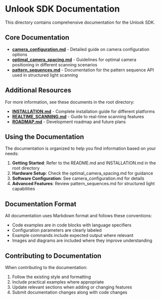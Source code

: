 # Unlook SDK Documentation

This directory contains comprehensive documentation for the Unlook SDK.

## Core Documentation

- **[camera_configuration.md](camera_configuration.md)** - Detailed guide on camera configuration options
- **[optimal_camera_spacing.md](optimal_camera_spacing.md)** - Guidelines for optimal camera positioning in different scanning scenarios
- **[pattern_sequences.md](pattern_sequences.md)** - Documentation for the pattern sequence API used in structured light scanning

## Additional Resources

For more information, see these documents in the root directory:

- **[INSTALLATION.md](../INSTALLATION.md)** - Complete installation guide for different platforms
- **[REALTIME_SCANNING.md](../REALTIME_SCANNING.md)** - Guide to real-time scanning features
- **[ROADMAP.md](../ROADMAP.md)** - Development roadmap and future plans

## Using the Documentation

The documentation is organized to help you find information based on your needs:

1. **Getting Started**: Refer to the README.md and INSTALLATION.md in the root directory
2. **Hardware Setup**: Check the optimal_camera_spacing.md for guidance
3. **Software Configuration**: See camera_configuration.md for details
4. **Advanced Features**: Review pattern_sequences.md for structured light capabilities

## Documentation Format

All documentation uses Markdown format and follows these conventions:

- Code examples are in code blocks with language specifiers
- Configuration parameters are clearly labeled
- Example commands include expected output where relevant
- Images and diagrams are included where they improve understanding

## Contributing to Documentation

When contributing to the documentation:

1. Follow the existing style and formatting
2. Include practical examples where appropriate
3. Update relevant sections when adding or changing features
4. Submit documentation changes along with code changes